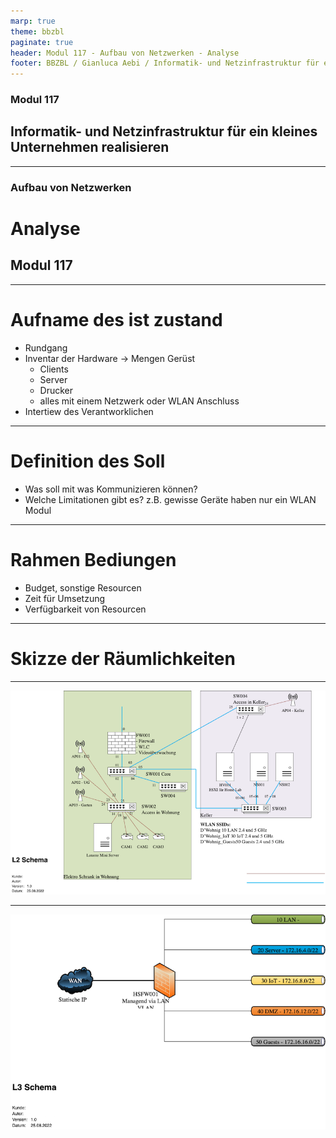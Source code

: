 ```yaml
---
marp: true
theme: bbzbl
paginate: true
header: Modul 117 - Aufbau von Netzwerken - Analyse
footer: BBZBL / Gianluca Aebi / Informatik- und Netzinfrastruktur für ein kleines Unternehmen realisieren
---
```


<!-- _class: big center -->
### Modul 117
## Informatik- und Netzinfrastruktur für ein kleines Unternehmen realisieren

---

<!-- _class: big center -->
### Aufbau von Netzwerken
# Analyse
## Modul 117

---
# Aufname des ist zustand
- Rundgang 
- Inventar der Hardware -> Mengen Gerüst 
    - Clients
    - Server
    - Drucker
    - alles mit einem Netzwerk oder WLAN Anschluss
- Intertiew des Verantworklichen
---
# Definition des Soll
- Was soll mit was Kommunizieren können?
- Welche Limitationen gibt es? z.B. gewisse Geräte haben nur ein WLAN Modul

---
# Rahmen Bediungen
- Budget, sonstige Resourcen
- Zeit für Umsetzung
- Verfügbarkeit von Resourcen

---
# Skizze der Räumlichkeiten

---
![L2](../images/NetzwerkSchmea-Layer2.png)

---
![L3](../images/NetzwerkSchmea-Layer3.png)